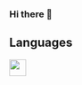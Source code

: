 ### Hi there 👋

<!--
**Xenophee/Xenophee** is a ✨ _special_ ✨ repository because its `README.md` (this file) appears on your GitHub profile.

Here are some ideas to get you started:

- 🔭 I’m currently working on ...
- 🌱 I’m currently learning ...
- 👯 I’m looking to collaborate on ...
- 🤔 I’m looking for help with ...
- 💬 Ask me about ...
- 📫 How to reach me: ...
- 😄 Pronouns: ...
- ⚡ Fun fact: ...
-->

## Languages

<img src="https://cdn.jsdelivr.net/gh/devicons/devicon/icons/html5/html5-plain-wordmark.svg" width="30px">

          


